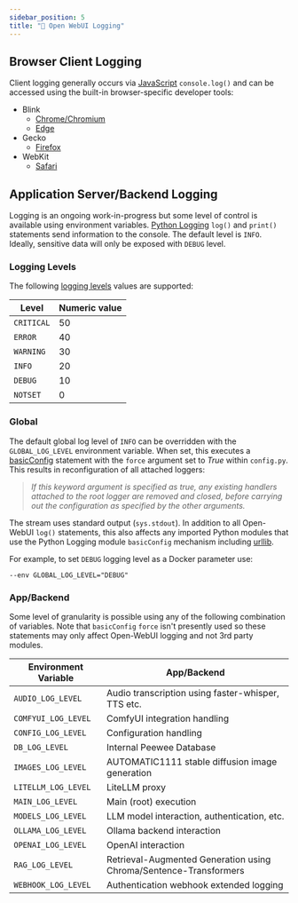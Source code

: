 ```yaml
---
sidebar_position: 5
title: "📜 Open WebUI Logging"
---
```


## Browser Client Logging ##

Client logging generally occurs via [JavaScript](https://developer.mozilla.org/en-US/docs/Web/API/console/log_static) `console.log()` and can be accessed using the built-in browser-specific developer tools:
* Blink
  * [Chrome/Chromium](https://developer.chrome.com/docs/devtools/)
  * [Edge](https://learn.microsoft.com/en-us/microsoft-edge/devtools-guide-chromium/overview)
* Gecko
  * [Firefox](https://firefox-source-docs.mozilla.org/devtools-user/)
* WebKit
  * [Safari](https://developer.apple.com/safari/tools/)

## Application Server/Backend Logging ##

Logging is an ongoing work-in-progress but some level of control is available using environment variables. [Python Logging](https://docs.python.org/3/howto/logging.html) `log()` and `print()` statements send information to the console. The default level is `INFO`. Ideally, sensitive data will only be exposed with `DEBUG` level.

### Logging Levels ###

The following [logging levels](https://docs.python.org/3/howto/logging.html#logging-levels) values are supported:

| Level      | Numeric value |
| ---------- | ------------- |
| `CRITICAL` | 50            |
| `ERROR`    | 40            |
| `WARNING`  | 30            |
| `INFO`     | 20            |
| `DEBUG`    | 10            |
| `NOTSET`   | 0             |

### Global ###

The default global log level of `INFO` can be overridden with the `GLOBAL_LOG_LEVEL` environment variable. When set, this executes a [basicConfig](https://docs.python.org/3/library/logging.html#logging.basicConfig) statement with the `force` argument set to *True* within `config.py`. This results in reconfiguration of all attached loggers:
> _If this keyword argument is specified as true, any existing handlers attached to the root logger are removed and closed, before carrying out the configuration as specified by the other arguments._

The stream uses standard output (`sys.stdout`). In addition to all Open-WebUI `log()` statements, this also affects any imported Python modules that use the Python Logging module `basicConfig` mechanism including [urllib](https://docs.python.org/3/library/urllib.html).

For example, to set `DEBUG` logging level as a Docker parameter use:
```
--env GLOBAL_LOG_LEVEL="DEBUG"
```

### App/Backend ###

Some level of granularity is possible using any of the following combination of variables. Note that `basicConfig` `force` isn't presently used so these statements may only affect Open-WebUI logging and not 3rd party modules.

| Environment Variable | App/Backend                                                       |
| -------------------- | ----------------------------------------------------------------- |
| `AUDIO_LOG_LEVEL`    | Audio transcription using faster-whisper, TTS etc.                |
| `COMFYUI_LOG_LEVEL`  | ComfyUI integration handling                                      |
| `CONFIG_LOG_LEVEL`   | Configuration handling                                            |
| `DB_LOG_LEVEL`       | Internal Peewee Database                                          |
| `IMAGES_LOG_LEVEL`   | AUTOMATIC1111 stable diffusion image generation                   |
| `LITELLM_LOG_LEVEL`  | LiteLLM proxy                                                     |
| `MAIN_LOG_LEVEL`     | Main (root) execution                                             |
| `MODELS_LOG_LEVEL`   | LLM model interaction, authentication, etc.                       |
| `OLLAMA_LOG_LEVEL`   | Ollama backend interaction                                        |
| `OPENAI_LOG_LEVEL`   | OpenAI interaction                                                |
| `RAG_LOG_LEVEL`      | Retrieval-Augmented Generation using Chroma/Sentence-Transformers |
| `WEBHOOK_LOG_LEVEL`  | Authentication webhook extended logging                           |
